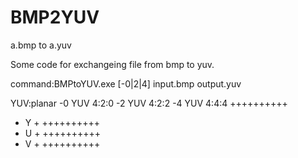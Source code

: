 # BMP2YUV
a.bmp to a.yuv

Some code for exchangeing file from bmp to yuv.

command:BMPtoYUV.exe [-0|2|4] input.bmp output.yuv

YUV:planar
    -0 YUV 4:2:0
    -2 YUV 4:2:2
    -4 YUV 4:4:4
++++++++++
+   Y    +
++++++++++
+   U    +
++++++++++
+   V    +
++++++++++
